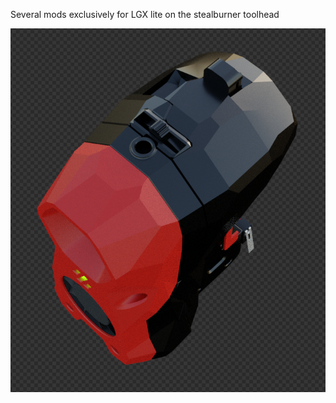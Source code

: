 
Several mods exclusively for LGX lite on the stealburner toolhead


![mirror](https://github.com/CarlosRodriguess/Mods-for-LGX-lite/blob/main/IMAGES/Latch_LGX_Lite.png)
